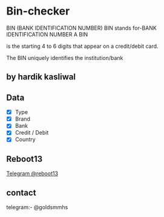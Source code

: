 # Bin-checker
BIN (BANK IDENTIFICATION NUMBER)
BIN stands for-BANK IDENTIFICATION NUMBER A BIN

is the starting 4 to 6 digits that appear on a credit/debit card. 

The BIN  uniquely identifies the institution/bank 

## by hardik kasliwal

## Data
- [x] Type
- [x] Brand
- [x] Bank
- [x] Credit / Debit
- [x] Country

## Reboot13

[Telegram @reboot13](https://telegram.me/reboot13)

## contact

telegram:- @goldsmmhs

